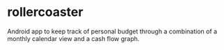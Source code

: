 # rollercoaster
Android app to keep track of personal budget through a combination of a monthly calendar view and a cash flow graph.
